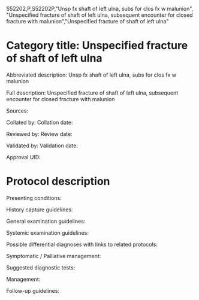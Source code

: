 S52202,P,S52202P,"Unsp fx shaft of left ulna, subs for clos fx w malunion", "Unspecified fracture of shaft of left ulna, subsequent encounter for closed fracture with malunion","Unspecified fracture of shaft of left ulna"
# Category title: Unspecified fracture of shaft of left ulna

Abbreviated description: Unsp fx shaft of left ulna, subs for clos fx w malunion

Full description: Unspecified fracture of shaft of left ulna, subsequent encounter for closed fracture with malunion

Sources:

Collated by:
Collation date:

Reviewed by:
Review date:

Validated by:
Validation date:

Approval UID:

# Protocol description

Presenting conditions:

History capture guidelines:

General examination guidelines:

Systemic examination guidelines:

Possible differential diagnoses with links to related protocols:

Symptomatic / Palliative management:

Suggested diagnostic tests:

Management:

Follow-up guidelines:
